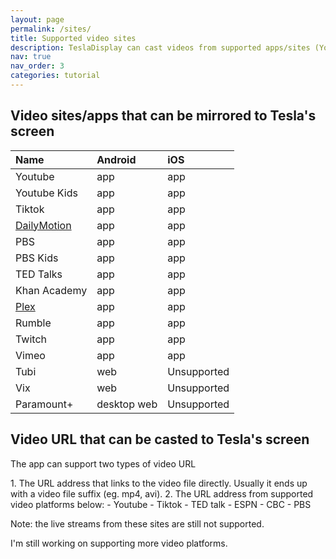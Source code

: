 ```yaml
---
layout: page
permalink: /sites/
title: Supported video sites
description: TeslaDisplay can cast videos from supported apps/sites (Youtube, Tiktok) to Tesla.
nav: true
nav_order: 3
categories: tutorial
---
```

<!-- _pages/sites.md -->
## Video sites/apps that can be mirrored to Tesla's screen

| Name         | Android        | iOS           |
| :----------- | :------------  | :------------ |
| Youtube      | app            | app           |
| Youtube Kids | app            | app           |
| Tiktok       | app            | app           |
| <a href='/demo-dailymotion'>DailyMotion</a>  | app            | app           |
| PBS          | app            | app           |
| PBS Kids     | app            | app           |
| TED Talks    | app            | app           |
| Khan Academy | app            | app           |
| <a href='/demo-plex'>Plex</a>         | app            | app           |
| Rumble       | app            | app           |
| Twitch       | app            | app           |
| Vimeo        | app            | app           |
| Tubi         | web            | Unsupported   |
| Vix          | web            | Unsupported   |
| Paramount+   | desktop web    | Unsupported   |


## Video URL that can be casted to Tesla's screen
<p name="video_url" id="video_url">The app can support two types of video URL</p>
1. The URL address that links to the video file directly. Usually it ends up with a video file suffix (eg. mp4, avi).
2. The URL address from supported video platforms below:
  - Youtube
  - Tiktok
  - TED talk
  - ESPN
  - CBC
  - PBS

<p>Note: the live streams from these sites are still not supported.</p>
<p>I'm still working on supporting more video platforms.</p>

